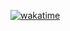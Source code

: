 [![wakatime](https://wakatime.com/badge/github/gutodiasdev/authentication-module.svg)](https://wakatime.com/badge/github/gutodiasdev/authentication-module)

